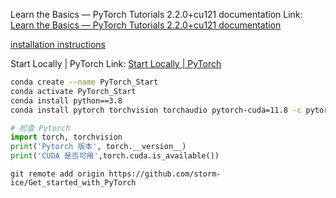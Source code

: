

Learn the Basics — PyTorch Tutorials 2.2.0+cu121 documentation
Link: [Learn the Basics — PyTorch Tutorials 2.2.0+cu121 documentation](https://pytorch.org/tutorials/beginner/basics/intro.html)



[installation instructions](https://pytorch.org/get-started/locally/)

Start Locally | PyTorch
Link: [Start Locally | PyTorch](https://pytorch.org/get-started/locally/)



```bash
conda create --name PyTorch_Start
conda activate PyTorch_Start
conda install python==3.8
conda install pytorch torchvision torchaudio pytorch-cuda=11.8 -c pytorch -c nvidia
```

```python
# 检查 Pytorch
import torch, torchvision
print('Pytorch 版本', torch.__version__)
print('CUDA 是否可用',torch.cuda.is_available())
```

```
git remote add origin https://github.com/storm-ice/Get_started_with_PyTorch
```

